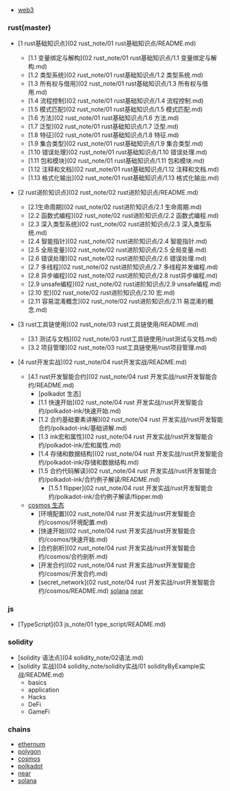* [web3](README.md)

### rust(master)

- [1 rust基础知识点](02 rust_note/01 rust基础知识点/README.md)
  - [1.1 变量绑定与解构](02 rust_note/01 rust基础知识点/1.1 变量绑定与解构.md)
  - [1.2 类型系统](02 rust_note/01 rust基础知识点/1.2 类型系统.md)
  - [1.3 所有权与借用](02 rust_note/01 rust基础知识点/1.3 所有权与借用.md)
  - [1.4 流程控制](02 rust_note/01 rust基础知识点/1.4 流程控制.md)
  - [1.5 模式匹配](02 rust_note/01 rust基础知识点/1.5 模式匹配.md)
  - [1.6 方法](02 rust_note/01 rust基础知识点/1.6 方法.md)
  - [1.7 泛型](02 rust_note/01 rust基础知识点/1.7 泛型.md)
  - [1.8 特征](02 rust_note/01 rust基础知识点/1.8 特征.md)
  - [1.9 集合类型](02 rust_note/01 rust基础知识点/1.9 集合类型.md)
  - [1.10 错误处理](02 rust_note/01 rust基础知识点/1.10 错误处理.md)
  - [1.11 包和模块](02 rust_note/01 rust基础知识点/1.11 包和模块.md)
  - [1.12 注释和文档](02 rust_note/01 rust基础知识点/1.12 注释和文档.md)
  - [1.13 格式化输出](02 rust_note/01 rust基础知识点/1.13 格式化输出.md)

- [2 rust进阶知识点](02 rust_note/02 rust进阶知识点/README.md)
  - [2.1生命周期](02 rust_note/02 rust进阶知识点/2.1 生命周期.md)
  - [2.2 函数式编程](02 rust_note/02 rust进阶知识点/2.2 函数式编程.md)
  - [2.3 深入类型系统](02 rust_note/02 rust进阶知识点/2.3 深入类型系统.md)
  - [2.4 智能指针](02 rust_note/02 rust进阶知识点/2.4 智能指针.md)
  - [2.5 全局变量](02 rust_note/02 rust进阶知识点/2.5 全局变量.md)
  - [2.6 错误处理](02 rust_note/02 rust进阶知识点/2.6 错误处理.md)
  - [2.7 多线程](02 rust_note/02 rust进阶知识点/2.7 多线程并发编程.md)
  - [2.8 异步编程](02 rust_note/02 rust进阶知识点/2.8 rust异步编程.md)
  - [2.9 unsafe编程](02 rust_note/02 rust进阶知识点/2.9 unsafe编程.md)
  - [2.10 宏](02 rust_note/02 rust进阶知识点/2.10 宏.md)
  - [2.11 容易混淆概念](02 rust_note/02 rust进阶知识点/2.11 易混淆的概念.md)

- [3 rust工具链使用](02 rust_note/03 rust工具链使用/README.md)
  - [3.1 测试与文档](02 rust_note/03 rust工具链使用/rust测试与文档.md)
  - [3.2 项目管理](02 rust_note/03 rust工具链使用/rust项目管理.md)

- [4 rust开发实战](02 rust_note/04 rust开发实战/README.md)
  - [4.1 rust开发智能合约](02 rust_note/04 rust 开发实战/rust开发智能合约/README.md)
    - [polkadot 生态]
     - [1.1 快速开始](02 rust_note/04 rust 开发实战/rust开发智能合约/polkadot-ink/快速开始.md)
     - [1.2 合约基础要素讲解](02 rust_note/04 rust 开发实战/rust开发智能合约/polkadot-ink/基础讲解.md)
     - [1.3 ink宏和属性](02 rust_note/04 rust 开发实战/rust开发智能合约/polkadot-ink/宏和属性.md)
     - [1.4 存储和数据结构](02 rust_note/04 rust 开发实战/rust开发智能合约/polkadot-ink/存储和数据结构.md)
     - [1.5 合约代码解读](02 rust_note/04 rust 开发实战/rust开发智能合约/polkadot-ink/合约例子解读/README.md)
       - [1.5.1 flipper](02 rust_note/04 rust 开发实战/rust开发智能合约/polkadot-ink/合约例子解读/flipper.md)
  - [cosmos 生态]()
    - [环境配置](02 rust_note/04 rust 开发实战/rust开发智能合约/cosmos/环境配置.md)
    - [快速开始](02 rust_note/04 rust 开发实战/rust开发智能合约/cosmos/快速开始.md)
    - [合约剖析](02 rust_note/04 rust 开发实战/rust开发智能合约/cosmos/合约剖析.md)
    - [开发合约](02 rust_note/04 rust 开发实战/rust开发智能合约/cosmos/开发合约.md)
    - [secret_network](02 rust_note/04 rust 开发实战/rust开发智能合约/cosmos/README.md)
  [solana]()
  [near]()

### js

- [TypeScript](03 js_note/01 type_script/README.md)
  

### solidity

- [solidity 语法点](04 solidity_note/02语法.md)
- [solidity 实战](04 solidity_note/solidity实战/01 solidityByExample实战/README.md)
  - basics
  - application
  - Hacks
  - DeFi
  - GameFi

### chains

- [ethernum](ethernum/README.md)
- [polygon](polygon/README.md)
- [cosmos](cosmos/README.md)
- [polkadot](polkadot/README.md)
- [near](near/README.md)
- [solana](solana/README.md)
